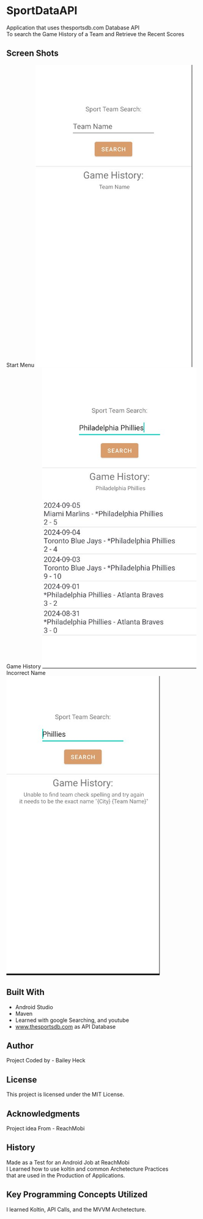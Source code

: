 # SportDataAPI
 Application that uses thesportsdb.com Database API <br /> 
 To search the Game History of a Team and Retrieve the Recent Scores <br />
 
 
## Screen Shots
Start Menu 
![alt text](Readme-Pics/0Menu.jpg)
Game History
![alt text](Readme-Pics/1History.jpg)
Incorrect Name
![alt text](Readme-Pics/2Wrong.jpg)

## Built With
* Android Studio  
* Maven
* Learned with google Searching, and youtube
* www.thesportsdb.com as API Database

## Author
Project Coded by - Bailey Heck

## License
This project is licensed under the MIT License.

## Acknowledgments
Project idea From - ReachMobi

## History
Made as a Test for an Android Job at ReachMobi<br /> 
I Learned how to use koltin and common Archetecture Practices<br /> 
that are used in the Production of Applications.

## Key Programming Concepts Utilized
I learned Koltin, API Calls, and the MVVM Archetecture.
